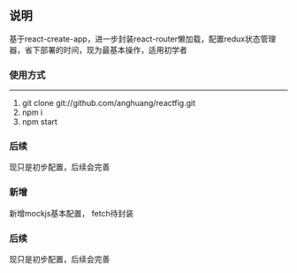 ##  说明
基于react-create-app，进一步封装react-router懒加载，配置redux状态管理器，省下部署的时间，现为最基本操作，适用初学者

### 使用方式

------------


1. git clone git://github.com/anghuang/reactfig.git
2.  npm i
3.  npm start



### 后续

现只是初步配置，后续会完善
###  新增
新增mockjs基本配置，
fetch待封装


### 后续

现只是初步配置，后续会完善
